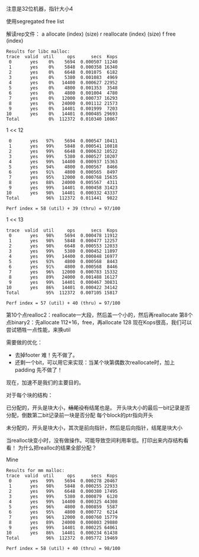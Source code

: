 注意是32位机器，指针大小4

使用segregated free list

解读rep文件：
a allocate (index) (size)
r reallocate (index) (size)
f free (index)

```
Results for libc malloc:
trace  valid  util     ops      secs  Kops
 0       yes    0%    5694  0.000507 11240
 1       yes    0%    5848  0.000358 16340
 2       yes    0%    6648  0.001075  6182
 3       yes    0%    5380  0.001083  4969
 4       yes    0%   14400  0.000627 22952
 5       yes    0%    4800  0.001353  3548
 6       yes    0%    4800  0.001004  4780
 7       yes    0%   12000  0.000737 16293
 8       yes    0%   24000  0.001112 21573
 9       yes    0%   14401  0.001999  7203
10       yes    0%   14401  0.000485 29693
Total           0%  112372  0.010340 10867
```

1 << 12
```
 0       yes   97%    5694  0.000547 10411
 1       yes   99%    5848  0.000541 10818
 2       yes   99%    6648  0.000632 10522
 3       yes   99%    5380  0.000527 10207
 4       yes   99%   14400  0.000937 15363
 5       yes   94%    4800  0.000567  8466
 6       yes   91%    4800  0.000565  8497
 7       yes   95%   12000  0.000768 15635
 8       yes   88%   24000  0.005567  4311
 9       yes   99%   14401  0.000458 31423
10       yes   98%   14401  0.000332 43337
Total          96%  112372  0.011441  9822

Perf index = 58 (util) + 39 (thru) = 97/100
```

1 << 13

```
trace  valid  util     ops      secs  Kops
 0       yes   98%    5694  0.000478 11912
 1       yes   98%    5848  0.000477 12257
 2       yes   98%    6648  0.000553 12033
 3       yes   99%    5380  0.000452 11897
 4       yes   99%   14400  0.000848 16977
 5       yes   93%    4800  0.000568  8443
 6       yes   91%    4800  0.000568  8446
 7       yes   96%   12000  0.000783 15332
 8       yes   89%   24000  0.001488 16127
 9       yes   99%   14401  0.000467 30831
10       yes   86%   14401  0.000422 34142
Total          95%  112372  0.007105 15817

Perf index = 57 (util) + 40 (thru) = 97/100
```

第10个点realloc2：reallocate一大段，然后盖一个小的，然后再reallocate
第8个点binary2：先allocate 112+16，free，再allocate 128
现在Kops很高，我们可以尝试牺牲一点性能，来换util

需要做的优化：

- 去掉footer  难！先不做了。
- 还剩一个bit，可以用它来实现：当某个块第偶数次reallocate时，加上padding  先不做了！

现在，加速不是我们的主要目的。

对于每个块的结构：

已分配的，开头是块大小，~~结尾没有~~结尾也是。
开头块大小的最后一bit记录是否分配，倒数第二bit记录前一块是否分配
每个block的ptr指向开头

未分配的，开头是块大小，其次是前向指针，然后是后向指针，结尾是块大小

当realloc块变小时，没有做操作。可能导致空间利用率低。打印出来内存结构看看！
为什么把realloc的结果全部分配？

Mine

```
Results for mm malloc:
trace  valid  util     ops      secs  Kops
 0       yes   99%    5694  0.000278 20467
 1       yes   98%    5848  0.000255 22933
 2       yes   99%    6648  0.000380 17495
 3       yes   99%    5380  0.000879  6120
 4       yes   99%   14400  0.000325 44308
 5       yes   96%    4800  0.000859  5587
 6       yes   95%    4800  0.000772  6214
 7       yes   96%   12000  0.000760 15779
 8       yes   89%   24000  0.000803 29880
 9       yes   99%   14401  0.000225 64061
10       yes   86%   14401  0.000234 61438
Total          96%  112372  0.005772 19469

Perf index = 58 (util) + 40 (thru) = 98/100
```
